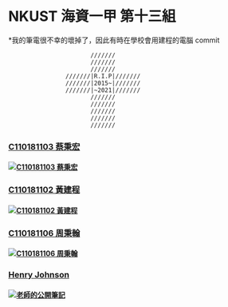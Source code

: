 # NKUST 海資一甲 第十三組

*我的筆電很不幸的壞掉了，因此有時在學校會用建程的電腦 commit

                           ///////
                           ///////
                           ///////
                    ///////|R.I.P|///////
                    ///////|2015~|///////
                    ///////|~2021|///////
                           ///////
                           ///////
                           ///////
                           ///////
                           ///////

### [C110181103 蔡秉宏](https://github.com/iArthurTsai/NKUST_C110181103)
#### [![C110181103 蔡秉宏](https://avatars.githubusercontent.com/u/67720373?v=4)](https://github.com/iArthurTsai/)

### [C110181102 黃建程](https://github.com/bigbettles/NKUST_C110181102)
#### [![C110181102 黃建程](	https://avatars.githubusercontent.com/u/93572297?v=4)](https://github.com/bigbettles/)

### [C110181106 周秉翰](https://github.com/C110181106/NKUST_C110181106)
#### [![C110181106 周秉翰](https://avatars.githubusercontent.com/u/93661237?v=4)](https://github.com/C110181106/)

###	[Henry Johnson](https://github.com/hryjosn/java_class_tutorial)
#### [![老師的公開筆記](https://avatars.githubusercontent.com/u/20806280?v=4)](https://hackmd.io/@johnsonsy)